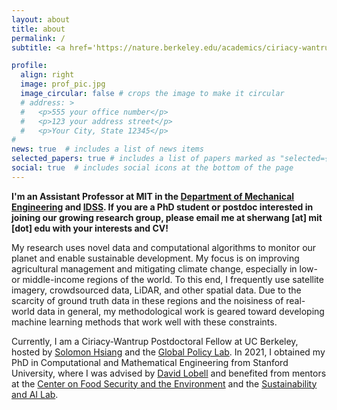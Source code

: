```yaml
---
layout: about
title: about
permalink: /
subtitle: <a href='https://nature.berkeley.edu/academics/ciriacy-wantrup'>Ciriacy-Wantrup Postdoctoral Fellow</a>. Goldman School of Public Policy, UC Berkeley.

profile:
  align: right
  image: prof_pic.jpg
  image_circular: false # crops the image to make it circular
  # address: >
  #   <p>555 your office number</p>
  #   <p>123 your address street</p>
  #   <p>Your City, State 12345</p>
# 
news: true  # includes a list of news items
selected_papers: true # includes a list of papers marked as "selected={true}"
social: true  # includes social icons at the bottom of the page
---
```


**I'm an Assistant Professor at MIT in the [Department of Mechanical Engineering](https://meche.mit.edu) and [IDSS](https://idss.mit.edu). If you are a PhD student or postdoc interested in joining our growing research group, please email me at sherwang \[at\] mit \[dot\] edu with your interests and CV!**

My research uses novel data and computational algorithms to monitor our planet and enable sustainable development. 
My focus is on improving agricultural management and mitigating climate change, especially in low- or middle-income regions of the world. 
To this end, I frequently use satellite imagery, crowdsourced data, LiDAR, and other spatial data. 
Due to the scarcity of ground truth data in these regions and the noisiness of real-world data in general, my methodological work is geared toward developing machine learning methods that work well with these constraints.

Currently, I am a Ciriacy-Wantrup Postdoctoral Fellow at UC Berkeley, hosted by [Solomon Hsiang](https://www.solomonhsiang.com) and the [Global Policy Lab](http://www.globalpolicy.science). In 2021, I obtained my PhD in Computational and Mathematical Engineering from Stanford University, where I was advised by [David Lobell](https://fse.fsi.stanford.edu/people/david_lobell) and benefited from mentors at the [Center on Food Security and the Environment](https://fse.fsi.stanford.edu) and the [Sustainability and AI Lab](http://sustain.stanford.edu).
